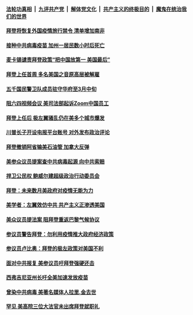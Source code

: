 

####  [法轮功真相](../../../../basic/blob/master/README.md?t=01251702) &nbsp;|&nbsp; [九评共产党](../../../../9ping.md/blob/master/README.md?t=01251702) &nbsp;|&nbsp; [解体党文化](../../../../jtdwh.md/blob/master/README.md?t=01251702)  &nbsp;|&nbsp; [共产主义的终极目的](../../../../gczydzjmd.md/blob/master/README.md?t=01251702) &nbsp;|&nbsp; [魔鬼在统治我们的世界](../../../../mgztzwmdsj.md/blob/master/README.md?t=01251702) 

#### [拜登将恢复外国疫情旅行禁令 清单增加南非](../pages/soh6/467381.md?t=01251702) 
#### [接种中共病毒疫苗 加州一居民数小时后死亡](../pages/soh6/467351.md?t=01251702) 
#### [麦卡锡谴责拜登政策“把中国放第一 美国最后”](../pages/soh6/467354.md?t=01251702) 
#### [拜登上任首周 多名美国之音原高层被解雇 ](../pages/soh6/467336.md?t=01251702) 
#### [五千国民警卫队成员驻守华府至3月中旬](../pages/soh6/467312.md?t=01251702) 
#### [阻六四视频会议 美司法部起诉Zoom中国员工](../pages/soh6/467297.md?t=01251702) 
#### [拜登上任后 极左翼骚乱仍在美多个城市爆发](../pages/soh6/467303.md?t=01251702) 
#### [川普长子开设电报平台账号 对外发布政治评论 ](../pages/soh6/467294.md?t=01251702) 
#### [拜登撤销阿省输美石油管 加拿大反弹](../pages/soh6/467120.md?t=01251702) 
#### [美参众议员提案查中共病毒起源  向中共索赔](../pages/soh6/467054.md?t=01251702) 
#### [捍卫公民权 鲍威尔建超级政治行动委员会](../pages/soh6/467159.md?t=01251702) 
#### [拜登：未来数月美政府对疫情无能为力](../pages/soh6/467096.md?t=01251702) 
#### [美学者：左翼效仿中共 共产主义正渗透美国](../pages/soh6/467111.md?t=01251702) 
#### [美众议员提法案 阻拜登重返巴黎气候协议](../pages/soh6/467072.md?t=01251702) 
#### [参议员警告拜登：勿利用疫情推大政府经济政策](../pages/soh6/467045.md?t=01251702) 
#### [参议员卢比奥：拜登的极左政策对美国不利](../pages/soh6/467066.md?t=01251702) 
#### [面对中共报复 美参议员吁拜登强硬还击](../pages/soh6/467093.md?t=01251702) 
#### [西弗吉尼亚州长吁全美加速发放疫苗](../pages/soh6/467057.md?t=01251702) 
#### [曾染中共病毒 美著名媒体人拉里.金去世](../pages/soh6/467048.md?t=01251702) 
#### [罕见 美高院三位大法官未出席拜登就职礼](../pages/soh6/467033.md?t=01251702) 
